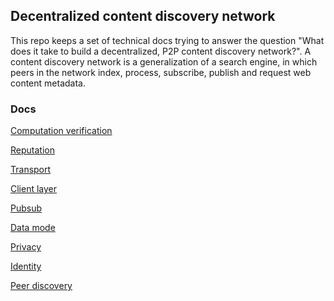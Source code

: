 ## Decentralized content discovery network

This repo keeps a set of technical docs trying to answer the question "What does it
take to build a decentralized, P2P content discovery network?". A content
discovery network is a generalization of a search engine, in which peers in the
network index, process, subscribe, publish and request web content metadata.

### Docs

[Computation verification](./computation_verification.md)

[Reputation](./reputation.md)

[Transport](./transport.md)

[Client layer](./client_layer.md)

[Pubsub](./pubsub.md)

[Data mode](./data_model.md)

[Privacy](./privacy.md)

[Identity](./identity.md)

[Peer discovery](./peer_discovery.md)
